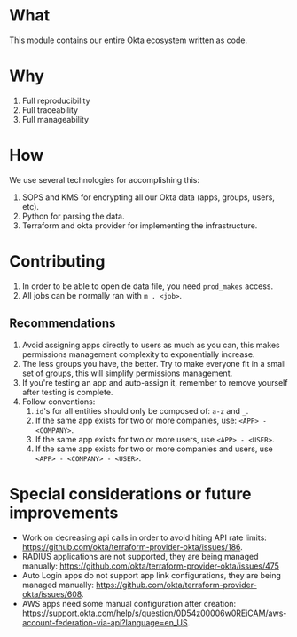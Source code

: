 # What

This module contains our entire Okta ecosystem written as code.

# Why

1. Full reproducibility
2. Full traceability
3. Full manageability

# How

We use several technologies for accomplishing this:

1. SOPS and KMS for encrypting all our Okta data (apps, groups, users, etc).
2. Python for parsing the data.
3. Terraform and okta provider for implementing the infrastructure.

# Contributing

1. In order to be able to open de data file, you need `prod_makes` access.
2. All jobs can be normally ran with `m . <job>`.

## Recommendations

1. Avoid assigning apps directly to users as much as you can,
  this makes permissions management complexity to exponentially increase.
2. The less groups you have, the better.
  Try to make everyone fit in a small set of groups,
  this will simplify permissions management.
3. If you're testing an app and auto-assign it,
  remember to remove yourself after testing is complete.
4. Follow conventions:
   1. `id`'s for all entities should only be composed of: `a-z` and `_`.
   2. If the same app exists for two or more companies, use: `<APP> - <COMPANY>`.
   3. If the same app exists for two or more users, use `<APP> - <USER>`.
   4. If the same app exists for two or more companies and users, use `<APP> - <COMPANY> - <USER>`.

# Special considerations or future improvements

- Work on decreasing api calls in order to avoid hiting API rate limits:
  https://github.com/okta/terraform-provider-okta/issues/186.
- RADIUS applications are not supported, they are being managed manually:
  https://github.com/okta/terraform-provider-okta/issues/475
- Auto Login apps do not support app link configurations, they are being managed manually:
  https://github.com/okta/terraform-provider-okta/issues/608.
- AWS apps need some manual configuration after creation:
  https://support.okta.com/help/s/question/0D54z00006w0REiCAM/aws-account-federation-via-api?language=en_US.
